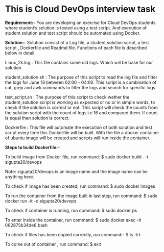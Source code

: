 # This is Cloud DevOps interview task

**Requirement:-** You are developing an exercise for Cloud DevOps students where student’s solution is tested using a test script. And execution of student solution and test script should be automated using Docker.

**Solution:-** Solution consist of a Log file, a student solution script, a test script , Dockerfile and Readmd file. Functions of each file is described below in detail.

Linux_2k.log : This file contains some old logs. Which will be base for our solution.

student_solution.sh : The purpose of this script to read the log file and filter the logs for June 18 between 02:00 - 04:00. This script is a combination of cat, grep and awk commands to filter the logs and search for specific logs.

test_script.sh : The purpose of this script to check wether the student_solution script is working as expected or no or in simple words, to check if the solution is correct or not. This script will check the counts from the solution script with the count of logs i.e 16 and compared them. If count is equal then solution is correct.

Dockerfile : This file will automate the execution of both solution and test script every time this Dockerfile will be built. With the file a docker container of ubuntu image will be created and scripts will run inside the container.

**Steps to build Dockerfile:-**

To build image from Docker file, run command: 
$ sudo docker build . -t sigupta20/devops

Note: sigupta20/devops is an image name and the image name can be anything here.

To check if image has been created, run command: 
$ sudo docker images

To run the container from the image built in last step, run command: 
$ sudo docker run -it -d sigupta20/devops

To check if container is running, run command: 
$ sudo docker ps

To enter inside the container, run command: 
$ sudo docker exec -it 062875b34de6 bash

To check if files has been copied correctly, run command:-
$ ls -lrt

To come out of container , run command: 
$ exit










